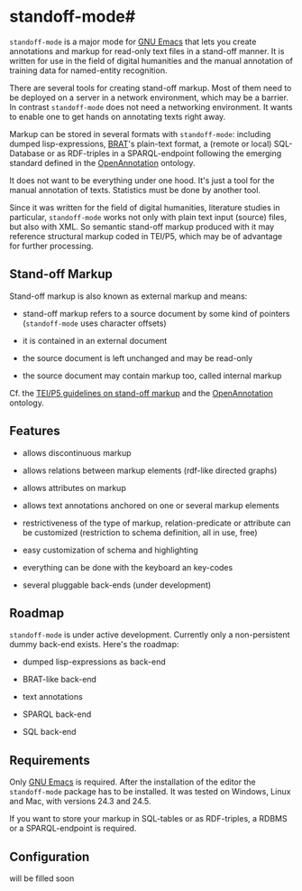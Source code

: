 # standoff-mode#

`standoff-mode` is a major mode for
[GNU Emacs](http://www.gnu.org/software/emacs/) that lets you create
annotations and markup for read-only text files in a stand-off
manner. It is written for use in the field of digital humanities and
the manual annotation of training data for named-entity recognition.

There are several tools for creating stand-off markup. Most of them
need to be deployed on a server in a network environment, which may be
a barrier. In contrast `standoff-mode` does not need a networking
environment. It wants to enable one to get hands on annotating texts
right away.

Markup can be stored in several formats with `standoff-mode`:
including dumped lisp-expressions,
[BRAT](http://brat.nlplab.org/standoff.html)'s plain-text format, a
(remote or local) SQL-Database or as RDF-triples in a SPARQL-endpoint
following the emerging standard defined in the
[OpenAnnotation](http://www.openannotation.org/spec/core/) ontology.

It does not want to be everything under one hood. It's just a tool for
the manual annotation of texts. Statistics must be done by another
tool.

Since it was written for the field of digital humanities, literature
studies in particular, `standoff-mode` works not only with plain text
input (source) files, but also with XML. So semantic stand-off markup
produced with it may reference structural markup coded in TEI/P5,
which may be of advantage for further processing.

## Stand-off Markup ##

Stand-off markup is also known as external markup and means:

- stand-off markup refers to a source document by some kind of
  pointers (`standoff-mode` uses character offsets)

- it is contained in an external document 

- the source document is left unchanged and may be read-only

- the source document may contain markup too, called internal markup

Cf. the
[TEI/P5 guidelines on stand-off markup](http://www.tei-c.org/release/doc/tei-p5-doc/de/html/NH.html#NHSO)
and the [OpenAnnotation](http://www.openannotation.org/spec/core/)
ontology.

## Features ##

- allows discontinuous markup

- allows relations between markup elements (rdf-like directed graphs)

- allows attributes on markup

- allows text annotations anchored on one or several markup elements

- restrictiveness of the type of markup, relation-predicate or
  attribute can be customized (restriction to schema definition, all
  in use, free)

- easy customization of schema and highlighting

- everything can be done with the keyboard an key-codes

- several pluggable back-ends (under development) 

## Roadmap ##

`standoff-mode` is under active development. Currently only a
non-persistent dummy back-end exists. Here's the roadmap:

- dumped lisp-expressions as back-end

- BRAT-like back-end

- text annotations

- SPARQL back-end

- SQL back-end

## Requirements ##

Only [GNU Emacs](http://www.gnu.org/software/emacs/#Obtaining) is
required. After the installation of the editor the `standoff-mode`
package has to be installed. It was tested on Windows, Linux and Mac,
with versions 24.3 and 24.5.

If you want to store your markup in SQL-tables or as RDF-triples, a
RDBMS or a SPARQL-endpoint is required.

## Configuration ##

will be filled soon
